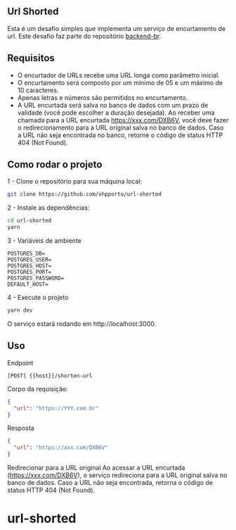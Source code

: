 ## Url Shorted

Esta é um desafio simples que implementa um serviço de encurtamento de url. Este desafio faz parte do repositório [backend-br](https://github.com/backend-br).

## Requisitos

- O encurtador de URLs recebe uma URL longa como parâmetro inicial.
- O encurtamento será composto por um mínimo de 05 e um máximo de 10 caracteres.
- Apenas letras e números são permitidos no encurtamento.
- A URL encurtada será salva no banco de dados com um prazo de validade (você pode escolher a duração desejada).
  Ao receber uma chamada para a URL encurtada https://xxx.com/DXB6V, você deve fazer o redirecionamento para a URL original salva no banco de dados. Caso a URL não seja encontrada no banco, retorne o código de status HTTP 404 (Not Found).

## Como rodar o projeto

1 - Clone o repositório para sua máquina local:

```bash
git clone https://github.com/vhpporto/url-shorted
```

2 - Instale as dependências:

```bash
cd url-shorted
yarn
```

3 - Variáveis de ambiente

```
POSTGRES_DB=
POSTGRES_USER=
POSTGRES_HOST=
POSTGRES_PORT=
POSTGRES_PASSWORD=
DEFAULT_HOST=
```

4 - Execute o projeto

```bash
yarn dev
```

O serviço estará rodando em http://localhost:3000.

## Uso

Endpoint

```
[POST] {{host}}/shorten-url
```

Corpo da requisição:

```json
{
  "url": "https://YYY.com.br"
}
```

Resposta

```json
{
  "url": "https://xxx.com/DXB6V"
}
```

Redirecionar para a URL original
Ao acessar a URL encurtada (https://xxx.com/DXB6V), o serviço redireciona para a URL original salva no banco de dados. Caso a URL não seja encontrada, retorna o código de status HTTP 404 (Not Found).

# url-shorted
